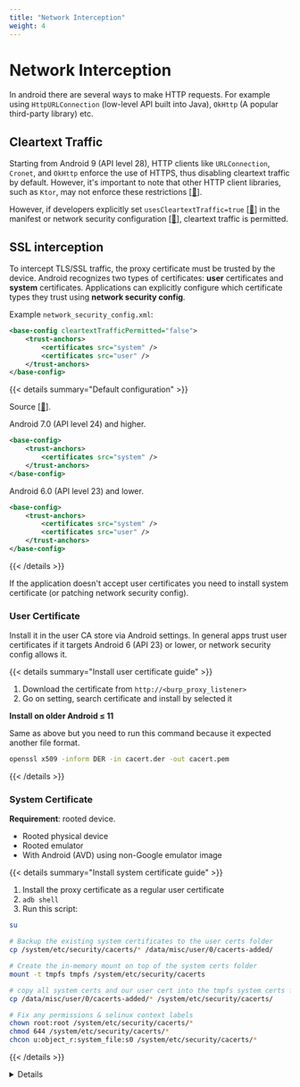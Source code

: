 ```yaml
---
title: "Network Interception"
weight: 4
---
```


# Network Interception

In android there are several ways to make HTTP requests. For example using `HttpURLConnection` (low-level API built into Java), `OkHttp` (A popular third-party library) etc.

## Cleartext Traffic

Starting from Android 9 (API level 28), HTTP clients like `URLConnection`, `Cronet`, and `OkHttp` enforce the use of HTTPS, thus disabling cleartext traffic by default. However, it's important to note that other HTTP client libraries, such as `Ktor`, may not enforce these restrictions \[[🔗](https://developer.android.com/privacy-and-security/risks/cleartext-communications#risk-http)].

However, if developers explicitly set `usesCleartextTraffic=true` \[[🔗](https://developer.android.com/reference/android/security/NetworkSecurityPolicy#isCleartextTrafficPermitted\(\))] in the manifest or network security configuration \[[🔗](https://developer.android.com/privacy-and-security/security-config#CleartextTrafficPermitted)], cleartext traffic is permitted.

## SSL interception

To intercept TLS/SSL traffic, the proxy certificate must be trusted by the device. Android recognizes two types of certificates: **user** certificates and **system** certificates. Applications can explicitly configure which certificate types they trust using **network security config**.

Example `network_security_config.xml`:

```xml
<base-config cleartextTrafficPermitted="false">
    <trust-anchors>
        <certificates src="system" />
        <certificates src="user" />
    </trust-anchors>
</base-config>
```

{{< details summary="Default configuration" >}}

Source <a href="https://developer.android.com/privacy-and-security/security-config#CustomTrust">[🔗]</a>.

Android 7.0 (API level 24) and higher.

```xml
<base-config>
    <trust-anchors>
        <certificates src="system" />
    </trust-anchors>
</base-config>
```

Android 6.0 (API level 23) and lower.

```xml
<base-config>
    <trust-anchors>
        <certificates src="system" />
        <certificates src="user" />
    </trust-anchors>
</base-config>
```

{{< /details >}}

If the application doesn't accept user certificates you need to install system certificate (or patching network security config).

### User Certificate

Install it in the user CA store via Android settings. In general apps trust user certificates if it targets Android 6 (API 23) or lower, or network security config allows it.

{{< details summary="Install user certificate guide" >}}


1. Download the certificate from `http://<burp_proxy_listener>`
2. Go on setting, search certificate and install by selected it

**Install on older Android ≤ 11**

Same as above but you need to run this command because it expected another file format.

```sh
openssl x509 -inform DER -in cacert.der -out cacert.pem
```

{{< /details >}}

### System Certificate

**Requirement**: rooted device.

* Rooted physical device
* Rooted emulator
* With Android (AVD) using non-Google emulator image

{{< details summary="Install system certificate guide" >}}

1. Install the proxy certificate as a regular user certificate
2. `adb shell`
3. Run this script:

```sh
su

# Backup the existing system certificates to the user certs folder
cp /system/etc/security/cacerts/* /data/misc/user/0/cacerts-added/

# Create the in-memory mount on top of the system certs folder
mount -t tmpfs tmpfs /system/etc/security/cacerts

# copy all system certs and our user cert into the tmpfs system certs folder
cp /data/misc/user/0/cacerts-added/* /system/etc/security/cacerts/

# Fix any permissions & selinux context labels
chown root:root /system/etc/security/cacerts/*
chmod 644 /system/etc/security/cacerts/*
chcon u:object_r:system_file:s0 /system/etc/security/cacerts/*
```

{{< /details >}}

<details>

{{< details summary="Install system certificate on Android ≥ 14 guide" >}}

1. Install the proxy certificate as a regular user certificate
2. `adb shell`
3. Run this script by Tim Perry \[[🔗](https://httptoolkit.com/blog/android-14-install-system-ca-certificate/)]

```sh
# Create a separate temp directory, to hold the current certificates
# Otherwise, when we add the mount we can't read the current certs anymore.
mkdir -p -m 700 /data/local/tmp/tmp-ca-copy

# Copy out the existing certificates
cp /apex/com.android.conscrypt/cacerts/* /data/local/tmp/tmp-ca-copy/

# Create the in-memory mount on top of the system certs folder
mount -t tmpfs tmpfs /system/etc/security/cacerts

# Copy the existing certs back into the tmpfs, so we keep trusting them
mv /data/local/tmp/tmp-ca-copy/* /system/etc/security/cacerts/

# Copy our new cert in, so we trust that too
cp /data/misc/user/0/cacerts-added/* /system/etc/security/cacerts/

# Update the perms & selinux context labels
chown root:root /system/etc/security/cacerts/*
chmod 644 /system/etc/security/cacerts/*
chcon u:object_r:system_file:s0 /system/etc/security/cacerts/*

# Deal with the APEX overrides, which need injecting into each namespace:

# First we get the Zygote process(es), which launch each app
ZYGOTE_PID=$(pidof zygote || true)
ZYGOTE64_PID=$(pidof zygote64 || true)
# N.b. some devices appear to have both!

# Apps inherit the Zygote's mounts at startup, so we inject here to ensure
# all newly started apps will see these certs straight away:
for Z_PID in "$ZYGOTE_PID" "$ZYGOTE64_PID"; do
    if [ -n "$Z_PID" ]; then
        nsenter --mount=/proc/$Z_PID/ns/mnt -- \
            /bin/mount --bind /system/etc/security/cacerts /apex/com.android.conscrypt/cacerts
    fi
done

# Then we inject the mount into all already running apps, so they
# too see these CA certs immediately:

# Get the PID of every process whose parent is one of the Zygotes:
APP_PIDS=$(
    echo "$ZYGOTE_PID $ZYGOTE64_PID" | \
    xargs -n1 ps -o 'PID' -P | \
    grep -v PID
)

# Inject into the mount namespace of each of those apps:
for PID in $APP_PIDS; do
    nsenter --mount=/proc/$PID/ns/mnt -- \
        /bin/mount --bind /system/etc/security/cacerts /apex/com.android.conscrypt/cacerts &
done
wait # Launched in parallel - wait for completion here

echo "System certificate injected"
```

{{< /details >}}

### Patching Network Security Config

1. Unpack the apk

```sh
apktool d target.apk
```

2. Modify the `AndroidManifest.xml` to add a `networkSecurityConfig` (`xml/network_security_config.xml`). If it's already present edit the file.

```xml
<!-- Example -->
<network-security-config>
    <base-config>
        <trust-anchors>
            <certificates src="system" />
            <certificates src="user" />
        </trust-anchors>
    </base-config>
</network-security-config>
```

3. Repack & sign the apk

```sh
# Repack
apktool b
# Sign
java -jar uber-apk-signer.jar -apk <app_name>.apk
```

{{< hint style=notes >}}
**Note**: unpacking and repacking an app can break stuff.
{{< /hint >}}

## Intercepting Without Proxy Support

If you configure an HTTP proxy in Android settings, you can intercept network traffic. However,&#x20;

* Connections made directly via TCP sockets bypass the proxy and cannot be intercepted.
* Applications may bypass the HTTP proxy settings if the developer configures them to disallow proxy usage. E.g. with **OkHttp**:

```java
OkHttpClient client = new OkHttpClient.Builder()
    .proxy(java.net.Proxy.NO_PROXY) // Disables proxy usage
    .build();
```

* Also framework like **Flutter** and **Xamarin** application does not respect system proxy.

### HTTP Interception with VPN

**Requirement**: the proxy certificate must be installed in the system certificate store.

If the proxy settings are ignored, use an Android VPN service app to intercept app traffic. You can use the open-source RethinkDNS app \[[🔗](https://play.google.com/store/apps/details?id=com.celzero.bravedns)].

Steps:

1. Set DNS settings to "System DNS"
2. Add an HTTP(S) CONNECT proxy (your burpsuite ip:port)
3. Start the VPN service

### DNS Spoofing & Transparent Proxy

**Requirement**: The proxy certificate must be installed in the system certificate store.

Before starting, you need to bind Burp to a privileged port.

{{< details summary="Binding Burp to a privileged port (with authbind)" >}}

Reference: \[[🔗](https://www.mwells.org/coding/2016/authbind-port-80-443/)].

```sh
sudo touch /etc/authbind/byport/443
sudo chown $USER:$USER /etc/authbind/byport/443
sudo chmod 755 /etc/authbind/byport/443

authbind --deep java -Djava.net.preferIPv4Stack=true -jar burpsuite.jar
```

{{< /details >}}

1. We need some kind of DNS server where we can control the IP. Example `dnsmasq.conf`:

```sh
address=/target.com/192.168.1.50
log-queries
```

2. Run `dnsmasq` with docker:

```sh
docker pull andyshinn/dnsmasq
docker run --name my-dnsmasq --rm -it -p 0.0.0.0:53:53/udp -v /tmp/dnsmasq.conf:/etc/dnsmasq.conf andyshinn/dnsmasq
```

3. Enforce DNS usage using Android's VPN feature with tools like RethinkDNS.

* From "configure" -> "DNS" -> Change DNS settings to "Other DNS"&#x20;
* Select "DNS Proxy"&#x20;
* Create a new entry pointing at your local DNS server host

4. Finally, configure your proxy tool for invisible proxying. Burp will act as an HTTP(S) server, parse the `HOST` header, and forward requests. Ensure an invisible proxy listener is set on ports 443 and 80.

{{< details summary="Invisible proxying" >}}

**Normal Proxy**\
In a normal proxy, the client (e.g., a browser or app) is explicitly configured to use the proxy. This means the client intentionally routes traffic through the proxy. Thus:

* The client is aware of the existence of the proxy.
* HTTPS requires the client to accept the certificate generated by the proxy (MITM).
* The request contains both the relative path (/path) and the full address (e.g. `GET http://www.example.com/path HTTP/1.1`)

**Invisible Proxy**\
An invisible proxy \[[🔗](https://portswigger.net/burp/documentation/desktop/tools/proxy/invisible)] operates without the client being explicitly configured to use it. This is useful when the client does not support proxy configurations. Therefore, the client remains unaware of the proxy. However:

With plain HTTP, a proxy-style request looks like this:

```http
GET http://example.org/foo.php HTTP/1.1
Host: example.org
```

A non-proxy-style request looks like this:

```http
GET /foo.php HTTP/1.1
Host: example.org
```

Proxies usually use the full URL in the first line to determine the destination, ignoring the `Host` header. In invisible proxying, Burp parses the `Host` header from non-proxy-style requests to determine the destination.

{{< /details >}}
